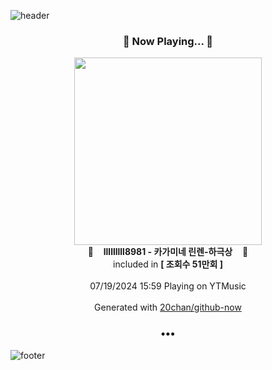 ![header](https://capsule-render.vercel.app/api?type=wave&height=170&section=header&fontColor=090707&fontAlignX=45&fontAlignY=65&fontSize=100)

<h3 align="center">🎵 Now Playing... 🎵</h3>
<p align="center">
  <a href="https://music.youtube.com/watch?v=K3-95GtTsgA">
    <img width="300" src="https://i.ytimg.com/vi/K3-95GtTsgA/hqdefault.jpg?sqp=-oaymwEWCMACELQBIAQqCghQEJADGFogjgJIWg&rs">
  </a>
  <br>
  🎵&nbsp&nbsp&nbsp <b>lllllllll8981 - 카가미네 린렌-하극상</b> &nbsp&nbsp&nbsp🎵
  <br>
  included in <b>[ 조회수 51만회 ]</b>
  
  <br />
  <br />
  07/19/2024 15:59 Playing on YTMusic
  <br />
  <br />
  Generated with <a href="https://github.com/20chan/github-now">20chan/github-now</a>
</p>

<h3 align="center">•••</h3>

![footer](https://capsule-render.vercel.app/api?type=wave&height=150&section=footer)
